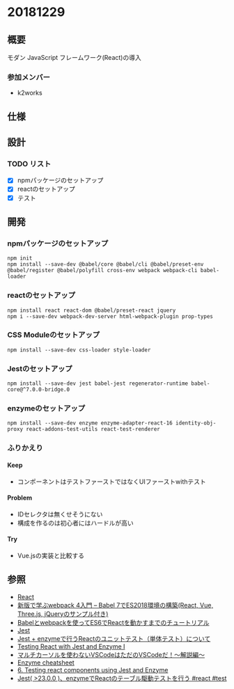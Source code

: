# 20181229

## 概要

モダン JavaScript フレームワーク(React)の導入

### 参加メンバー

- k2works

## 仕様

## 設計

### TODO リスト

- [x] npmパッケージのセットアップ
- [x] reactのセットアップ
- [x] テスト

## 開発

### npmパッケージのセットアップ

```
npm init
npm install --save-dev @babel/core @babel/cli @babel/preset-env @babel/register @babel/polyfill cross-env webpack webpack-cli babel-loader 
```

### reactのセットアップ

```
npm install react react-dom @babel/preset-react jquery
npm i --save-dev webpack-dev-server html-webpack-plugin prop-types
```

### CSS Moduleのセットアップ

```
npm install --save-dev css-loader style-loader
```

### Jestのセットアップ

```
npm install --save-dev jest babel-jest regenerator-runtime babel-core@^7.0.0-bridge.0
```

### enzymeのセットアップ

```
npm install --save-dev enzyme enzyme-adapter-react-16 identity-obj-proxy react-addons-test-utils react-test-renderer
```

### ふりかえり

#### Keep

- コンポーネントはテストファーストではなくUIファーストwithテスト

#### Problem

- IDセレクタは無くせそうにない
- 構成を作るのは初心者にはハードルが高い

#### Try

- Vue.jsの実装と比較する

## 参照

- [React](https://reactjs.org/)
- [新版で学ぶwebpack 4入門 – Babel 7でES2018環境の構築(React, Vue, Three.js, jQueryのサンプル付き)](https://ics.media/entry/16028)
- [Babelとwebpackを使ってES6でReactを動かすまでのチュートリアル](https://qiita.com/akirakudo/items/77c3cd49e2bf39da79dd)
- [Jest](https://jestjs.io/ja/)
- [Jest + enzymeで行うReactのユニットテスト（単体テスト）について](https://mae.chab.in/archives/60066)
- [Testing React with Jest and Enzyme I](https://medium.com/codeclan/testing-react-with-jest-and-enzyme-20505fec4675)
- [マルチカーソルを使わないVSCodeはただのVSCodeだ！〜解説編〜](http://mugi1.hateblo.jp/entry/2018/12/11/215808)
- [Enzyme cheatsheet](https://devhints.io/enzyme)
- [6. Testing react components using Jest and Enzyme](https://medium.com/@aghh1504/6-testing-react-components-using-jest-and-enzyme-b85db96fa1e3)
- [Jest( >23.0.0 )、enzymeでReactのテーブル駆動テストを行う #react #test](https://budougumi0617.github.io/2018/09/28/react-table-driven-test-by-jest-enzyme/)
